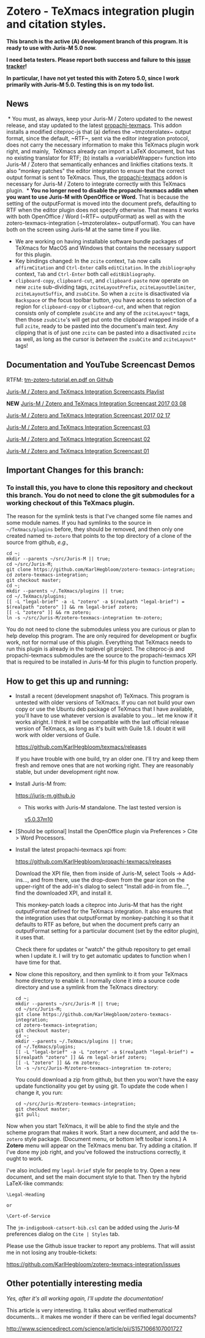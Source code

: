 # Zotero - TeXmacs integration plugin and citation styles. #

__This branch is the active (Α) development branch of this program. It is ready to use with Juris-M 5.0 now.__

__I need beta testers. Please report both success and failure to this [issue tracker](https://github.com/KarlHegbloom/zotero-texmacs-integration/issues)!__

__In particular, I have not yet tested this with Zotero 5.0, since I work primarily with Juris-M 5.0. Testing this is on my todo list.__

## News ##

  * You must, as always, keep your Juris-M / Zotero updated to the newest release, and stay updated to the latest [propachi-texmacs](https://github.com/KarlHegbloom/propachi-texmacs/releases). This addon installs a modified citeproc-js that (a) defines the ~tmzoterolatex~ output format, since the default, ~RTF~, sent via the editor integration protocol, does not carry the necessary information to make this TeXmacs plugin work right, and mainly,  TeXmacs already can import a LaTeX document, but has no existing translator for RTF; (b) installs a =variableWrapper= function into Juris-M / Zotero that semantically enhances and linkifies citations texts. It also "monkey patches" the editor integration to ensure that the correct output format is sent to TeXmacs. Thus, the [propachi-texmacs](https://github.com/KarlHegbloom/propachi-texmacs/releases) addon is necessary for Juris-M / Zotero to integrate correctly with this TeXmacs plugin.
  * __You no longer need to disable the propachi-texmacs addin when you want to use Juris-M with OpenOffice or Word.__ That is because the setting of the outputFormat is moved into the document prefs, defaulting to RTF when the editor plugin does not specify otherwise. That means it works with both OpenOffice / Word (~RTF~ outputFormat) as well as with the zotero-texmacs-integration (~tmzoterolatex~ outputFormat). You can have both on the screen using Juris-M at the same time if you like.
  * We are working on having installable software bundle packages of TeXmacs for MacOS and Windows that contains the necessary support for this plugin.
  * Key bindings changed: In the `zcite` context, `Tab` now calls `affirmCitation` and `Ctrl-Enter` calls `editCitation`. In the `zbibliography` context, `Tab` and `Ctrl-Enter` both call `editBibliography`.
  * `clipboard-copy`, `clipboard-cut`, and `clipboard-paste` now operate on new `zcite` sub-dividing tags, `zciteLayoutPrefix`, `zciteLayoutDelimiter`, `zciteLayoutSuffix`, and `zsubCite`. So when a `zcite` is disactivated via `Backspace` or the focus toolbar button, you have access to selection of a region for `clipboard-copy` or `clipboard-cut`, and when that region consists only of complete `zsubCite` and any of the `zciteLayout*` tags, then those `zsubCite`'s will get put onto the clipboard wrapped inside of a full `zcite`, ready to be pasted into the document's main text. Any clipping that is of just one `zcite` can be pasted into a disactivated `zcite` as well, as long as the cursor is *between* the `zsubCite` and `zciteLayout*` tags!


## Documentation and YouTube Screencast Demos ##

RTFM: [tm-zotero-tutorial.en.pdf on Github](https://github.com/KarlHegbloom/zotero-texmacs-integration/blob/master/doc/tm-zotero-tutorial.en.pdf)


[Juris-M / Zotero and TeXmacs Integration Screencasts Playlist](https://www.youtube.com/playlist?list=PLN9Ht5SDLPrbPHHyRvTK7bw1awqTsllWy)

__NEW__ [Juris-M / Zotero and TeXmacs Integration Screencast 2017 03 08](https://www.youtube.com/watch?v=iQXlESwdYwE&index=1&list=PLN9Ht5SDLPrbPHHyRvTK7bw1awqTsllWy&t=195s)

[Juris-M / Zotero and TeXmacs Integration Screencast 2017 02 17](https://www.youtube.com/watch?v=5Fy1Mw0GSKQ&index=1&list=PLN9Ht5SDLPrbPHHyRvTK7bw1awqTsllWy)

[Juris-M / Zotero and TeXmacs Integration Screencast 03](https://www.youtube.com/watch?v=LAjLk7rDGi8&index=1&list=PLN9Ht5SDLPrbPHHyRvTK7bw1awqTsllWy)

[Juris-M / Zotero and TeXmacs Integration Screencast 02](https://www.youtube.com/watch?v=74tzA2OCu4I&index=2&list=PLN9Ht5SDLPrbPHHyRvTK7bw1awqTsllWy)

[Juris-M / Zotero and TeXmacs Integration Screencast 01](https://www.youtube.com/watch?v=ZhOton-p3T8&index=1&list=PLN9Ht5SDLPrbPHHyRvTK7bw1awqTsllWy)


## Important Changes for this branch: ##

### To install this, you have to clone this repository and checkout this branch. You do not need to clone the git submodules for a working checkout of this TeXmacs plugin. ###

The reason for the symlink tests is that I've changed some file names and some
module names. If you had symlinks to the source in `~/TeXmacs/plugins` before,
they should be removed, and then only one created named `tm-zotero` that points
to the top directory of a clone of the source from github, *e.g.,*

    cd ~;
    mkdir --parents ~/src/Juris-M || true;
    cd ~/src/Juris-M;
    git clone https://github.com/KarlHegbloom/zotero-texmacs-integration;
    cd zotero-texmacs-integration;
    git checkout master;
    cd ~;
    mkdir --parents ~/.TeXmacs/plugins || true;
    cd ~/.TeXmacs/plugins;
    [[ -L "legal-brief" -a -L "zotero" -a $(realpath "legal-brief") = $(realpath "zotero" ]] && rm legal-brief zotero;
    [[ -L "zotero" ]] && rm zotero;
    ln -s ~/src/Juris-M/zotero-texmacs-integration tm-zotero;

You do not need to clone the submodules unless you are curious or plan to help
develop this program. The are only required for development or bugfix work, not
for normal use of this plugin. Everything that TeXmacs needs to run this plugin
is already in the toplevel git project. The citeproc-js and propachi-texmacs
submodules are the source to the propachi-texmacs XPI that is required to be
installed in Juris-M for this plugin to function properly.


## How to get this up and running: ##

  * Install a recent (development snapshot of) TeXmacs. This program
    is untested with older versions of TeXmacs. If you can not build
    your own copy or use the Ubuntu deb package of TeXmacs that I have
    available, you'll have to use whatever version is available to
    you... let me know if it works alright. I think it will be
    compatible with the last official release version of TeXmacs, as
    long as it's built with Guile 1.8. I doubt it will work with older
    versions of Guile.

    https://github.com/KarlHegbloom/texmacs/releases

    If you have trouble with one build, try an older one. I'll try and
    keep them fresh and remove ones that are not working right. They
    are reasonably stable, but under development right now.

  * Install Juris-M from:

    https://juris-m.github.io

    * This works with Juris-M standalone. The last tested version is

      [v5.0.37m10](https://our.law.nagoya-u.ac.jp/download/client/Jurism-5.0.37m10_linux-x86_64.tar.bz2)

  * [Should be optional] Install the OpenOffice plugin via Preferences > Cite > Word Processors.

  * Install the latest propachi-texmacs xpi from:

    https://github.com/KarlHegbloom/propachi-texmacs/releases
    
    Download the XPI file, then from inside of Juris-M, select Tools ->
    Add-ins..., and from there, use the drop-down from the gear icon on the
    upper-right of the add-in's dialog to select "Install add-in from file...",
    find the downloaded XPI, and install it.

    This monkey-patch loads a citeproc into Juris-M that has the right
    outputFormat defined for the TeXmacs integration. It also ensures that the
    integration uses that outputFormat by monkey-patching it so that it
    defaults to RTF as before, but when the document prefs carry an
    outputFormat setting for a particular document (set by the editor plugin),
    it uses that.

    Check there for updates or "watch" the github repository to get email when
    I update it. I will try to get automatic updates to function when I have
    time for that.

  * Now clone this repository, and then symlink to it from your
    TeXmacs home directory to enable it. I normally clone it into a
    source code directory and use a symlink from the TeXmacs
    directory:

        cd ~;
        mkdir --parents ~/src/Juris-M || true;
        cd ~/src/Juris-M;
        git clone https://github.com/KarlHegbloom/zotero-texmacs-integration;
        cd zotero-texmacs-integration;
        git checkout master;
        cd ~;
        mkdir --parents ~/.TeXmacs/plugins || true;
        cd ~/.TeXmacs/plugins;
        [[ -L "legal-brief" -a -L "zotero" -a $(realpath "legal-brief") = $(realpath "zotero" ]] && rm legal-brief zotero;
        [[ -L "zotero" ]] && rm zotero;
        ln -s ~/src/Juris-M/zotero-texmacs-integration tm-zotero;

    You could download a zip from github, but then you won't have the
    easy update functionality you get by using git. To update the code
    when I change it, you run:

        cd ~/src/Juris-M/zotero-texmacs-integration;
        git checkout master;
        git pull;

Now when you start TeXmacs, it will be able to find the style and the
scheme program that makes it work. Start a new document, and add the
`tm-zotero` style package. (Document menu, or bottom left toolbar
icons.) A **Zotero** menu will appear on the TeXmacs menu bar. Try
adding a citation. If I've done my job right, and you've followed the
instructions correctly, it ought to work.

I've also included my `legal-brief` style for people to try. Open a
new document, and set the main document style to that. Then try the
hybrid LaTeX-like commands:

    \Legal-Heading

    or

    \Cert-of-Service

The `jm-indigobook-catsort-bib.csl` can be added using the Juris-M preferences
dialog on the `Cite | Styles` tab.

Please use the Github issue tracker to report any problems. That will
assist me in not losing any trouble-tickets:

https://github.com/KarlHegbloom/zotero-texmacs-integration/issues


## Other potentially interesting media ##

*Yes, after it's all working again, I'll update the documentation!*

This article is very interesting. It talks about verified mathematical
documents... it makes me wonder if there can be verified legal documents?

http://www.sciencedirect.com/science/article/pii/S1571066107001727
